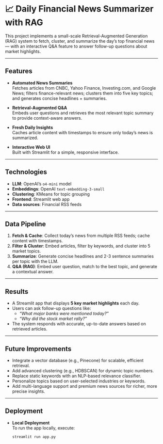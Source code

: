 # 📈 Daily Financial News Summarizer with RAG

This project implements a small-scale Retrieval-Augmented Generation (RAG) system to fetch, cluster, and summarize the day’s top financial news — with an interactive Q&A feature to answer follow-up questions about market highlights.

---

## Features

- **Automated News Summaries**  
  Fetches articles from CNBC, Yahoo Finance, Investing.com, and Google News; filters finance-relevant news; clusters them into five key topics; and generates concise headlines + summaries.

- **Retrieval-Augmented Q&A**  
  Embeds user questions and retrieves the most relevant topic summary to provide context-aware answers.

- **Fresh Daily Insights**  
  Caches article content with timestamps to ensure only today’s news is summarized.

- **Interactive Web UI**  
  Built with Streamlit for a simple, responsive interface.

---

## Technologies

- **LLM**: OpenAI’s `o4-mini` model  
- **Embeddings**: OpenAI `text-embedding-3-small`  
- **Clustering**: KMeans for topic grouping  
- **Frontend**: Streamlit web app  
- **Data sources**: Financial RSS feeds  

---

## Data Pipeline

1. **Fetch & Cache**: Collect today’s news from multiple RSS feeds; cache content with timestamps.
2. **Filter & Cluster**: Embed articles, filter by keywords, and cluster into 5 market topics.
3. **Summarize**: Generate concise headlines and 2-3 sentence summaries per topic with the LLM.
4. **Q&A (RAG)**: Embed user question, match to the best topic, and generate a contextual answer.

---

## Results

- A Streamlit app that displays **5 key market highlights** each day.
- Users can ask follow-up questions like:
  - *“What major banks were mentioned today?”*
  - *“Why did the stock market rally?”*
- The system responds with accurate, up-to-date answers based on retrieved articles.

---

## Future Improvements

- Integrate a vector database (e.g., Pinecone) for scalable, efficient retrieval.
- Add advanced clustering (e.g., HDBSCAN) for dynamic topic numbers.
- Replace static keywords with an NLP-based relevance classifier.
- Personalize topics based on user-selected industries or keywords.
- Add multi-language support and premium news sources for richer, more precise insights.

---

## Deployment

- **Local Deployment**  
  To run the app locally, execute:
  ```bash
  streamlit run app.py
